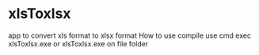 # xlsToxlsx
app to convert xls format to xlsx format
How to use
compile
use cmd 
exec  xlsToxlsx.exe
or 
xlsToxlsx.exe on file folder
